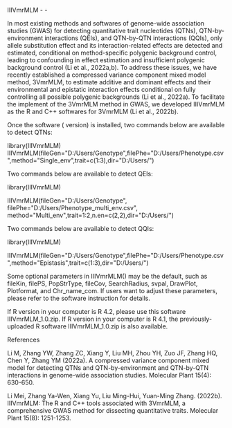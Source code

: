 
IIIVmrMLM - - 

In most existing methods and softwares of genome-wide association studies (GWAS) for detecting quantitative trait nucleotides (QTNs), QTN-by-environment interactions (QEIs), and QTN-by-QTN interactions (QQIs), only allele substitution effect and its interaction-related effects are detected and estimated, conditional on method-specific polygenic background control, leading to confounding in effect estimation and insufficient polygenic background control (Li et al., 2022a,b). To address these issues, we have recently established a compressed variance component mixed model method, 3VmrMLM, to estimate additive and dominant effects and their environmental and epistatic interaction effects conditional on fully controlling all possible polygenic backgrounds (Li et al., 2022a). To facilitate the implement of the 3VmrMLM method in GWAS, we developed IIIVmrMLM as the R and C++ softwares for 3VmrMLM (Li et al., 2022b).

Once the software ( version)  is installed, two commands below are available to detect QTNs:

library(IIIVmrMLM)
IIIVmrMLM(fileGen="D:/Users/Genotype",filePhe="D:/Users/Phenotype.csv",method="Single_env",trait=c(1:3),dir="D:/Users/")

Two commands below are available to detect QEIs:

library(IIIVmrMLM)

IIIVmrMLM(fileGen="D:/Users/Genotype", filePhe="D:/Users/Phenotype_multi_env.csv", method="Multi_env",trait=1:2,n.en=c(2,2),dir="D:/Users/")

Two commands below are available to detect QQIs:

library(IIIVmrMLM)

IIIVmrMLM(fileGen="D:/Users/Genotype",filePhe="D:/Users/Phenotype.csv",method="Epistasis",trait=c(1:3),dir="D:/Users/")

Some optional parameters in IIIVmrMLM() may be the default, such as fileKin, filePS, PopStrType, fileCov, SearchRadius, svpal, DrawPlot, Plotformat, and Chr_name_com. If users want to adjust these parameters, please refer to the software instruction for details.

If R version in your computer is R 4.2, please use this software IIIVmrMLM_1.0.zip. If R version in your computer is R 4.1, the previously-uploaded R software IIIVmrMLM_1.0.zip is also available. 

References

Li M, Zhang YW, Zhang ZC, Xiang Y, Liu MH, Zhou YH, Zuo JF, Zhang HQ, Chen Y, Zhang YM (2022a). A compressed variance component mixed model for detecting QTNs and QTN-by-environment and QTN-by-QTN interactions in genome-wide association studies. Molecular Plant 15(4): 630-650.

Li Mei, Zhang Ya-Wen, Xiang Yu, Liu Ming-Hui, Yuan-Ming Zhang. (2022b). IIIVmrMLM: The R and C++ tools associated with 3VmrMLM, a comprehensive GWAS method for dissecting quantitative traits. Molecular Plant 15(8): 1251-1253.
